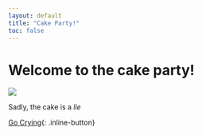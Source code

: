 ```yaml
---
layout: default
title: "Cake Party!"
toc: false
---
```


# Welcome to the cake party!

![](../assets/cake.png)

Sadly, the cake is a _lie_

[Go Crying](../markdown){: .inline-button}
